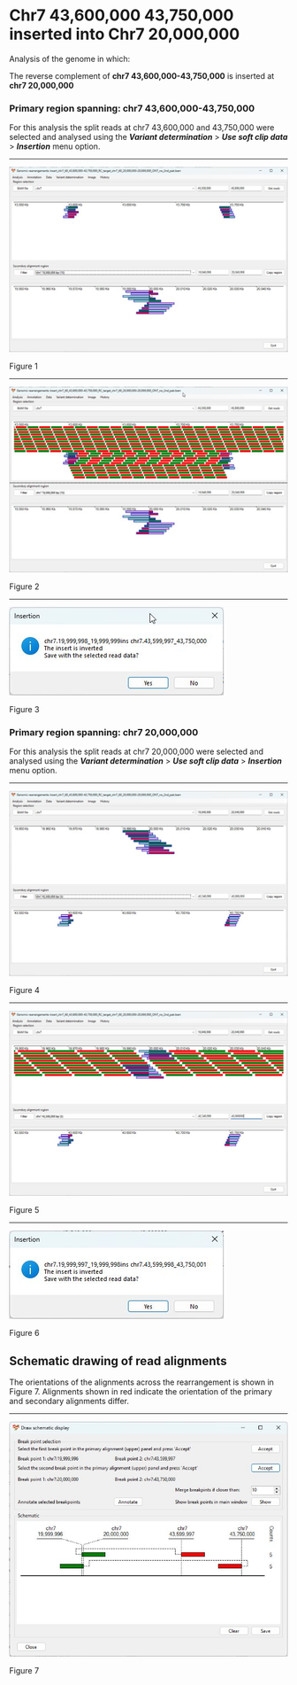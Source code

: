 # Chr7 43,600,000 43,750,000  inserted into Chr7 20,000,000

Analysis of the genome in which: 

The reverse complement of **chr7 43,600,000-43,750,000** is inserted at **chr7 20,000,000**

### Primary region spanning: chr7 43,600,000-43,750,000 

For this analysis the split reads at chr7 43,600,000 and 43,750,000 were selected and analysed using the ___Variant determination___ > ___Use soft clip data___ > ___Insertion___ menu option.<hr />

![image](images/insert_chr7_60_43,600,000-43,750,000_RC_target_chr7_60_20,000,000-20,000,000_ONT_no_2nd_pair_1.jpg)

Figure 1

<hr />

![image](images/insert_chr7_60_43,600,000-43,750,000_RC_target_chr7_60_20,000,000-20,000,000_ONT_no_2nd_pair_1_all.jpg)

Figure 2

<hr />

![image](images/insert_chr7_60_43,600,000-43,750,000_RC_target_chr7_60_20,000,000-20,000,000_ONT_no_2nd_pair_1_results.jpg)

Figure 3

### Primary region spanning: chr7 20,000,000 

For this analysis the split reads at chr7 20,000,000 were selected and analysed using the ___Variant determination___ > ___Use soft clip data___ > ___Insertion___ menu option.<hr />

![image](images/insert_chr7_60_43,600,000-43,750,000_RC_target_chr7_60_20,000,000-20,000,000_ONT_no_2nd_pair_2.jpg)

Figure 4

<hr />

![image](images/insert_chr7_60_43,600,000-43,750,000_RC_target_chr7_60_20,000,000-20,000,000_ONT_no_2nd_pair_2_all.jpg)

Figure 5

<hr />

![image](images/insert_chr7_60_43,600,000-43,750,000_RC_target_chr7_60_20,000,000-20,000,000_ONT_no_2nd_pair_2_results.jpg)

Figure 6

## Schematic drawing of read alignments

The orientations of the alignments across the rearrangement is shown in Figure 7. Alignments shown in red indicate the orientation of the primary and secondary alignments differ.

<hr />

![image](images/insert_chr7_60_43,600,000-43,750,000_RC_target_chr7_60_20,000,000-20,000,000_ONT_no_2nd_pair.jpg)

Figure 7
